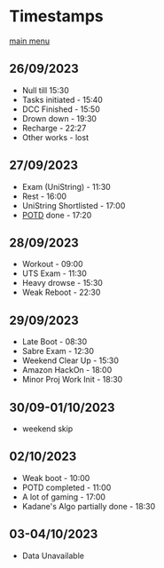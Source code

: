 # Timestamps

[main menu](./README.md)

## 26/09/2023

-   Null till 15:30
- Tasks initiated - 15:40
-   DCC Finished - 15:50
-   Drown down - 19:30
-   Recharge - 22:27
-   Other works - lost

## 27/09/2023

-   Exam (UniString) - 11:30
-   Rest - 16:00
-   UniString Shortlisted - 17:00
-   [POTD](./dsa.md) done - 17:20

## 28/09/2023

-   Workout - 09:00
-   UTS Exam - 11:30
-   Heavy drowse - 15:30
-   Weak Reboot - 22:30

## 29/09/2023

-   Late Boot - 08:30
-   Sabre Exam - 12:30
-   Weekend Clear Up - 15:30
-   Amazon HackOn - 18:00
-   Minor Proj Work Init - 18:30

## 30/09-01/10/2023

-   weekend skip

## 02/10/2023

-   Weak boot - 10:00
-   POTD completed - 11:00
-   A lot of gaming - 17:00
-   Kadane's Algo partially done - 18:30

## 03-04/10/2023

-   Data Unavailable
